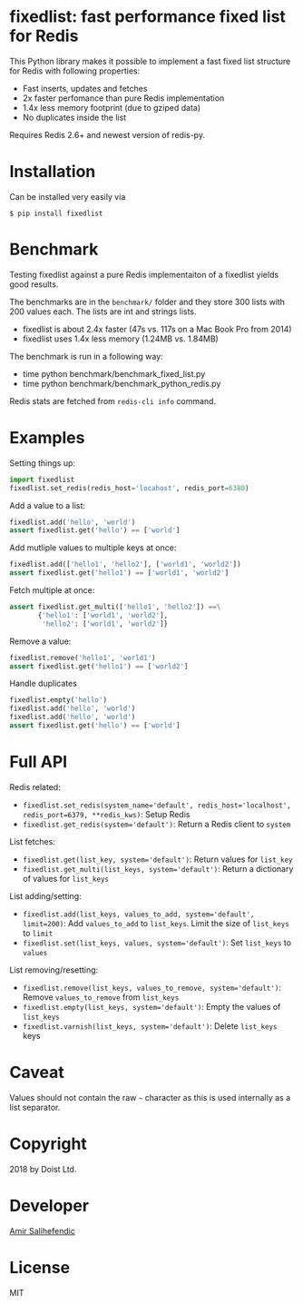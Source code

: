 fixedlist: fast performance fixed list for Redis
================================================

This Python library makes it possible to implement a fast fixed list structure for Redis with following properties:

* Fast inserts, updates and fetches
* 2x faster perfomance than pure Redis implementation
* 1.4x less memory footprint (due to gziped data)
* No duplicates inside the list

Requires Redis 2.6+ and newest version of redis-py.


Installation
============

Can be installed very easily via

    $ pip install fixedlist


Benchmark
=========

Testing fixedlist against a pure Redis implementaiton of a fixedlist yields good results.

The benchmarks are in the `benchmark/` folder and they store 300 lists with 200 values each. The lists are int and strings lists.

* fixedlist is about 2.4x faster (47s vs. 117s on a Mac Book Pro from 2014)
* fixedlist uses 1.4x less memory (1.24MB vs. 1.84MB)

The benchmark is run in a following way:

* time python benchmark/benchmark_fixed_list.py
* time python benchmark/benchmark_python_redis.py

Redis stats are fetched from `redis-cli info` command.


Examples
========

Setting things up:

```python
import fixedlist
fixedlist.set_redis(redis_host='locahost', redis_port=6380)
```

Add a value to a list:

```python
fixedlist.add('hello', 'world')
assert fixedlist.get('hello') == ['world']
```

Add mutliple values to multiple keys at once:

```python
fixedlist.add(['hello1', 'hello2'], ['world1', 'world2'])
assert fixedlist.get('hello1') == ['world1', 'world2']
```

Fetch multiple at once:

```python
assert fixedlist.get_multi(['hello1', 'hello2']) ==\
       {'hello1': ['world1', 'world2'],
        'hello2': ['world1', 'world2']}
```

Remove a value:

```python
fixedlist.remove('hello1', 'world1')
assert fixedlist.get('hello1') == ['world2']
```

Handle duplicates

```python
fixedlist.empty('hello')
fixedlist.add('hello', 'world')
fixedlist.add('hello', 'world')
assert fixedlist.get('hello') == ['world']
```


Full API
========

Redis related:

* `fixedlist.set_redis(system_name='default', redis_host='localhost', redis_port=6379, **redis_kws)`: Setup Redis
* `fixedlist.get_redis(system='default')`: Return a Redis client to `system`

List fetches:

* `fixedlist.get(list_key, system='default')`: Return values for `list_key`
* `fixedlist.get_multi(list_keys, system='default')`: Return a dictionary of values for `list_keys`

List adding/setting:

* `fixedlist.add(list_keys, values_to_add, system='default', limit=200)`: Add `values_to_add` to `list_keys`. Limit the size of `list_keys` to `limit`
* `fixedlist.set(list_keys, values, system='default')`: Set `list_keys` to `values`

List removing/resetting:

* `fixedlist.remove(list_keys, values_to_remove, system='default')`: Remove `values_to_remove` from `list_keys`
* `fixedlist.empty(list_keys, system='default')`: Empty the values of `list_keys`
* `fixedlist.varnish(list_keys, system='default')`: Delete `list_keys` keys

Caveat
======

Values should not contain the raw `~` character as this is used internally as
a list separator.

Copyright
=========

2018 by Doist Ltd.


Developer
=========

[Amir Salihefendic](http://amix.dk)


License
=======

MIT
